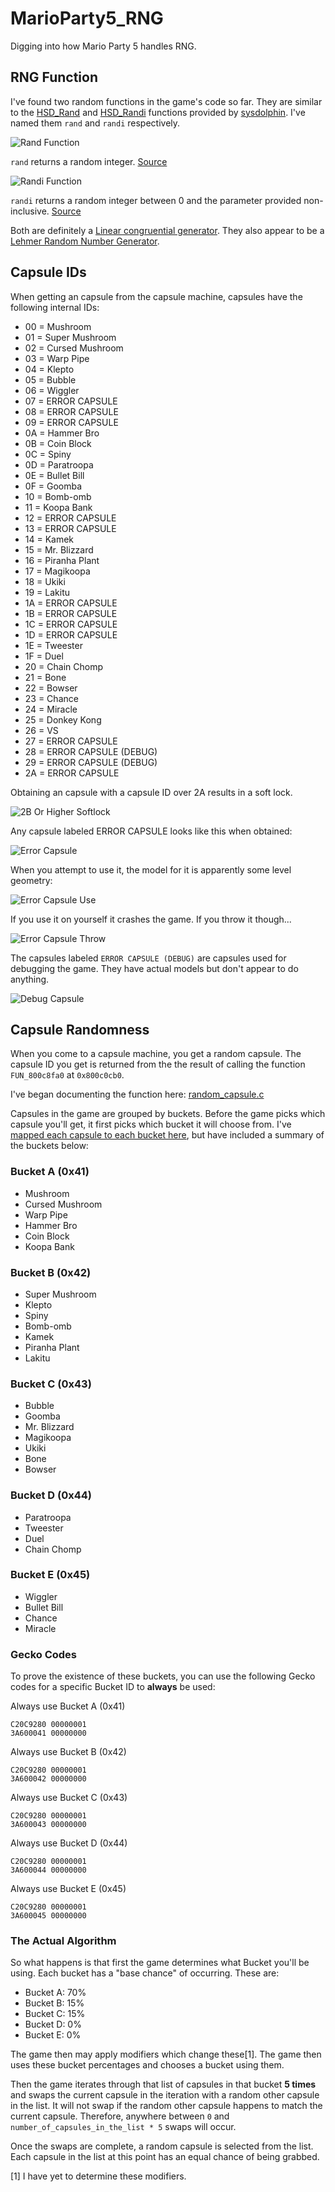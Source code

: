 # MarioParty5_RNG

Digging into how Mario Party 5 handles RNG.

## RNG Function

I've found two random functions in the game's code so far. They are similar to the [HSD_Rand](https://github.com/doldecomp/gnt4/blob/master/src/sysdolphin/random.c#L11) and [HSD_Randi](https://github.com/doldecomp/gnt4/blob/master/src/sysdolphin/random.c#L31) functions provided by [sysdolphin](https://wiki.mariocube.com/index.php/Sysdolphin). I've named them `rand` and `randi` respectively.

![Rand Function](/img/rand.PNG?raw=true "Rand Function")

`rand` returns a random integer. [Source](https://gist.github.com/NicholasMoser/ec152e10388a786d86ec6be85f184b9d)

![Randi Function](/img/randi.PNG?raw=true "Randi Function")

`randi` returns a random integer between 0 and the parameter provided non-inclusive. [Source](https://gist.github.com/NicholasMoser/a17c38d41692364e9cf2e4b86aae1e98)

Both are definitely a [Linear congruential generator](https://en.wikipedia.org/wiki/Linear_congruential_generator). They also appear to be a [Lehmer Random Number Generator](https://en.wikipedia.org/wiki/Lehmer_random_number_generator).

## Capsule IDs

When getting an capsule from the capsule machine, capsules have the following internal IDs:

- 00 = Mushroom
- 01 = Super Mushroom
- 02 = Cursed Mushroom
- 03 = Warp Pipe
- 04 = Klepto
- 05 = Bubble
- 06 = Wiggler
- 07 = ERROR CAPSULE
- 08 = ERROR CAPSULE
- 09 = ERROR CAPSULE
- 0A = Hammer Bro
- 0B = Coin Block
- 0C = Spiny
- 0D = Paratroopa
- 0E = Bullet Bill
- 0F = Goomba
- 10 = Bomb-omb
- 11 = Koopa Bank
- 12 = ERROR CAPSULE
- 13 = ERROR CAPSULE
- 14 = Kamek
- 15 = Mr. Blizzard
- 16 = Piranha Plant
- 17 = Magikoopa
- 18 = Ukiki
- 19 = Lakitu
- 1A = ERROR CAPSULE
- 1B = ERROR CAPSULE
- 1C = ERROR CAPSULE
- 1D = ERROR CAPSULE
- 1E = Tweester
- 1F = Duel
- 20 = Chain Chomp
- 21 = Bone
- 22 = Bowser
- 23 = Chance
- 24 = Miracle
- 25 = Donkey Kong
- 26 = VS
- 27 = ERROR CAPSULE
- 28 = ERROR CAPSULE (DEBUG)
- 29 = ERROR CAPSULE (DEBUG)
- 2A = ERROR CAPSULE

Obtaining an capsule with a capsule ID over 2A results in a soft lock.

![2B Or Higher Softlock](/img/2b_or_higher_softlock.PNG?raw=true "2B Or Higher Softlock")

Any capsule labeled ERROR CAPSULE looks like this when obtained:

![Error Capsule](/img/error_capsule.PNG?raw=true "Error Capsule")

When you attempt to use it, the model for it is apparently some level geometry:

![Error Capsule Use](/img/error_capsule_use.PNG?raw=true "Error Capsule Use")

If you use it on yourself it crashes the game. If you throw it though...

![Error Capsule Throw](/img/error_capsule.GIF?raw=true "Error Capsule Throw")

The capsules labeled `ERROR CAPSULE (DEBUG)` are capsules used for debugging the game. They have actual models but don't appear to do anything.

![Debug Capsule](/img/error_0x29.PNG?raw=true "Debug Capsule")

## Capsule Randomness

When you come to a capsule machine, you get a random capsule. The capsule ID you get is returned from the the result of calling the function `FUN_800c8fa0` at `0x800c0cb0`.

I've began documenting the function here: [random_capsule.c](https://gist.github.com/NicholasMoser/02b477cd16e1d5ea1ba6e8c4cea1333e)

Capsules in the game are grouped by buckets. Before the game picks which capsule you'll get, it first picks which bucket it will choose from. I've [mapped each capsule to each bucket here](https://gist.github.com/NicholasMoser/5beafc9a00269b64469eb7f176990dbb), but have included a summary of the buckets below:

### Bucket A (0x41)

- Mushroom
- Cursed Mushroom
- Warp Pipe
- Hammer Bro
- Coin Block
- Koopa Bank

### Bucket B (0x42)

- Super Mushroom
- Klepto
- Spiny
- Bomb-omb
- Kamek
- Piranha Plant
- Lakitu

### Bucket C (0x43)

- Bubble
- Goomba
- Mr. Blizzard
- Magikoopa
- Ukiki
- Bone
- Bowser

### Bucket D (0x44)

- Paratroopa
- Tweester
- Duel
- Chain Chomp

### Bucket E (0x45)

- Wiggler
- Bullet Bill
- Chance
- Miracle

### Gecko Codes

To prove the existence of these buckets, you can use the following Gecko codes for a specific Bucket ID to **always** be used:

Always use Bucket A (0x41)

```hex
C20C9280 00000001
3A600041 00000000
```

Always use Bucket B (0x42)

```hex
C20C9280 00000001
3A600042 00000000
```

Always use Bucket C (0x43)

```hex
C20C9280 00000001
3A600043 00000000
```

Always use Bucket D (0x44)

```hex
C20C9280 00000001
3A600044 00000000
```

Always use Bucket E (0x45)

```hex
C20C9280 00000001
3A600045 00000000
```

### The Actual Algorithm

So what happens is that first the game determines what Bucket you'll be using. Each bucket has a "base chance" of occurring. These are:

- Bucket A: 70%
- Bucket B: 15%
- Bucket C: 15%
- Bucket D: 0%
- Bucket E: 0%

The game then may apply modifiers which change these[1]. The game then uses these bucket percentages and chooses a bucket using them.

Then the game iterates through that list of capsules in that bucket **5 times** and swaps the current capsule in the iteration with a random other capsule in the list. It will not swap if the random other capsule happens to match the current capsule. Therefore, anywhere between `0` and `number_of_capsules_in_the_list * 5` swaps will occur.

Once the swaps are complete, a random capsule is selected from the list. Each capsule in the list at this point has an equal chance of being grabbed.

[1] I have yet to determine these modifiers.
